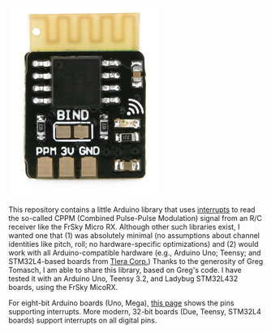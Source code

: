 <img src="frskyrx.png" width=300>

This repository contains a little Arduino library that uses 
<a href="https://en.wikipedia.org/wiki/Interrupt">interrupts</a> to read
the so-called CPPM (Combined Pulse-Pulse Modulation) signal from an R/C
receiver like the FrSky Micro RX.  Although other such libraries exist, I
wanted one that (1) was absolutely minimal (no assumptions about channel
identities like pitch, roll; no hardware-specific optimizations) and (2) would
work with all Arduino-compatible hardware (e.g., Arduino Uno; Teensy; and
STM32L4-based boards from <a href="https://www.tindie.com/stores/TleraCorp/">Tlera Corp.</a>) 
Thanks to the generosity of Greg Tomasch, I am able to share this library,
based on Greg's code.  I have tested it with an Arduino Uno, Teensy 3.2, and
Ladybug STM32L432 boards, using the FrSky MicoRX.  

For eight-bit Arduino boards (Uno, Mega), 
<a href="https://www.arduino.cc/en/Reference/AttachInterrupt">this page</a> 
shows the pins supporting interrupts.  More modern, 32-bit boards (Due, Teensy,
STM32L4 boards) support interrupts on all digital pins.
